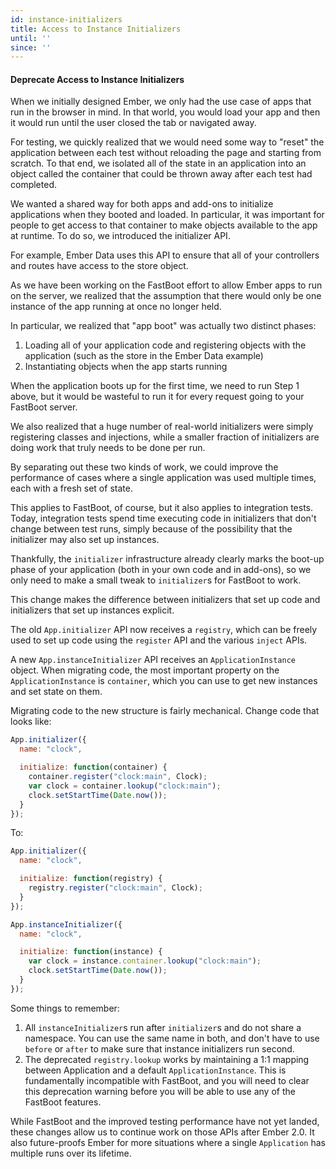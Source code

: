 ```yaml
---
id: instance-initializers
title: Access to Instance Initializers
until: ''
since: ''
---
```


#### Deprecate Access to Instance Initializers

When we initially designed Ember, we only had the use case of apps that
run in the browser in mind. In that world, you would load your app and
then it would run until the user closed the tab or navigated away.

For testing, we quickly realized that we would need some way to "reset"
the application between each test without reloading the page and
starting from scratch. To that end, we isolated all of the state in an
application into an object called the container that could be thrown
away after each test had completed.

We wanted a shared way for both apps and add-ons to initialize
applications when they booted and loaded. In particular, it was
important for people to get access to that container to make objects
available to the app at runtime. To do so, we introduced the initializer
API.

For example, Ember Data uses this API to ensure that all of your
controllers and routes have access to the store object.

As we have been working on the FastBoot effort to allow Ember apps to
run on the server, we realized that the assumption that there would only
be one instance of the app running at once no longer held.

In particular, we realized that "app boot" was actually two distinct
phases:

1. Loading all of your application code and registering objects with the
   application (such as the store in the Ember Data example)
2. Instantiating objects when the app starts running

When the application boots up for the first time, we need to run Step 1
above, but it would be wasteful to run it for every request going to
your FastBoot server.

We also realized that a huge number of real-world initializers were
simply registering classes and injections, while a smaller fraction of
initializers are doing work that truly needs to be done per run.

By separating out these two kinds of work, we could improve the
performance of cases where a single application was used multiple times,
each with a fresh set of state.

This applies to FastBoot, of course, but it also applies to integration
tests. Today, integration tests spend time executing code in
initializers that don't change between test runs, simply because of the
possibility that the initializer may also set up instances.

Thankfully, the `initializer` infrastructure already clearly marks the
boot-up phase of your application (both in your own code and in
add-ons), so we only need to make a small tweak to `initializer`s for
FastBoot to work.

This change makes the difference between initializers that set up code
and initializers that set up instances explicit.

The old `App.initializer` API now receives a `registry`, which can be
freely used to set up code using the `register` API and the various
`inject` APIs.

A new `App.instanceInitializer` API receives an `ApplicationInstance`
object. When migrating code, the most important property on the
`ApplicationInstance` is `container`, which you can use to get new
instances and set state on them.

Migrating code to the new structure is fairly mechanical. Change code
that looks like:

```javascript
App.initializer({
  name: "clock",

  initialize: function(container) {
    container.register("clock:main", Clock);
    var clock = container.lookup("clock:main");
    clock.setStartTime(Date.now());
  }
});
```

To:

```javascript
App.initializer({
  name: "clock",

  initialize: function(registry) {
    registry.register("clock:main", Clock);
  }
});

App.instanceInitializer({
  name: "clock",

  initialize: function(instance) {
    var clock = instance.container.lookup("clock:main");
    clock.setStartTime(Date.now());
  }
});
```

Some things to remember:

1. All `instanceInitializer`s run after `initializer`s and do not share a
  namespace. You can use the same name in both, and don't have to use
  `before` or `after` to make sure that instance initializers run
  second.
2. The deprecated `registry.lookup` works by maintaining a 1:1 mapping
  between Application and a default `ApplicationInstance`. This is
  fundamentally incompatible with FastBoot, and you will need to clear
  this deprecation warning before you will be able to use any of the
  FastBoot features.

While FastBoot and the improved testing performance have not yet landed,
these changes allow us to continue work on those APIs after Ember 2.0.
It also future-proofs Ember for more situations where a single
`Application` has multiple runs over its lifetime.
